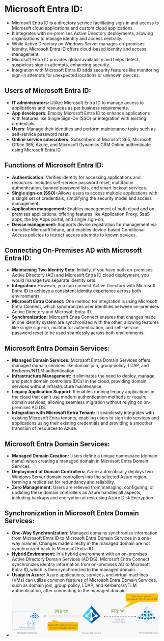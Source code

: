# Microsoft Entra ID:

- Microsoft Entra ID is a directory service facilitating sign-in and access to Microsoft cloud applications and custom cloud applications.
- It integrates with on-premises Active Directory deployments, allowing organizations to manage identity and access centrally.
- While Active Directory on Windows Server manages on-premises identity, Microsoft Entra ID offers cloud-based identity and access management.
- Microsoft Entra ID provides global availability and helps detect suspicious sign-in attempts, enhancing security.
- Integration with Microsoft Entra ID adds security features like monitoring sign-in attempts for unexpected locations or unknown devices.


## Users of Microsoft Entra ID:

- **IT administrators:** Utilize Microsoft Entra ID to manage access to applications and resources as per business requirements.
- **App developers:** Employ Microsoft Entra ID to enhance applications with features like Single Sign-On (SSO) or integration with existing credentials.
- **Users:** Manage their identities and perform maintenance tasks such as self-service password reset.
- **Online service subscribers:** Subscribers of Microsoft 365, Microsoft Office 365, Azure, and Microsoft Dynamics CRM Online authenticate using Microsoft Entra ID.

## Functions of Microsoft Entra ID:

- **Authentication:** Verifies identity for accessing applications and resources. Includes self-service password reset, multifactor authentication, banned password lists, and smart lockout services.
- **Single sign-on (SSO):** Allows users to access multiple applications with a single set of credentials, simplifying the security model and access management.
- **Application management:** Enables management of both cloud and on-premises applications, offering features like Application Proxy, SaaS apps, the My Apps portal, and single sign-on.
- **Device management:** Supports device registration for management via tools like Microsoft Intune, and enables device-based Conditional Access policies to restrict access attempts to known devices.


## Connecting On-Premises AD with Microsoft Entra ID:

- **Maintaining Two Identity Sets:** Initially, if you have both on-premises Active Directory (AD) and Microsoft Entra ID cloud deployment, you would manage two separate identity sets.
- **Integration:** However, you can connect Active Directory with Microsoft Entra ID to achieve a consistent identity experience across both environments.
- **Microsoft Entra Connect:** One method for integration is using Microsoft Entra Connect, which synchronizes user identities between on-premises Active Directory and Microsoft Entra ID.
- **Synchronization:** Microsoft Entra Connect ensures that changes made in one identity system are synchronized with the other, allowing features like single sign-on, multifactor authentication, and self-service password reset to be used seamlessly across both environments.


## Microsoft Entra Domain Services:

- **Managed Domain Services:** Microsoft Entra Domain Services offers managed domain services like domain join, group policy, LDAP, and Kerberos/NTLM authentication.
- **Infrastructure Management:** It eliminates the need to deploy, manage, and patch domain controllers (DCs) in the cloud, providing domain services without infrastructure maintenance.
- **Legacy Application Support:** It enables running legacy applications in the cloud that can't use modern authentication methods or require domain services, allowing seamless migration without relying on on-premises AD DS.
- **Integration with Microsoft Entra Tenant:** It seamlessly integrates with existing Microsoft Entra tenants, enabling users to sign into services and applications using their existing credentials and providing a smoother transition of resources to Azure.


## Microsoft Entra Domain Services:

- **Managed Domain Creation:** Users define a unique namespace (domain name) when creating a managed domain in Microsoft Entra Domain Services.
- **Deployment of Domain Controllers:** Azure automatically deploys two Windows Server domain controllers into the selected Azure region, forming a replica set for redundancy and reliability.
- **Zero Management:** Users are relieved from managing, configuring, or updating these domain controllers as Azure handles all aspects, including backups and encryption at rest using Azure Disk Encryption.


## Synchronization in Microsoft Entra Domain Services:

- **One-Way Synchronization:** Managed domains synchronize information from Microsoft Entra ID to Microsoft Entra Domain Services in a one-way manner. Changes made directly in the managed domain are not synchronized back to Microsoft Entra ID.
- **Hybrid Environment:** In a hybrid environment with an on-premises Active Directory Domain Services (AD DS), Microsoft Entra Connect synchronizes identity information from on-premises AD to Microsoft Entra ID, which is then synchronized to the managed domain.
- **Usage in Azure:** Azure applications, services, and virtual machines (VMs) can utilize common features of Microsoft Entra Domain Services, such as domain join, group policy, LDAP, and Kerberos/NTLM authentication, after connecting to the managed domain.
- ![alt text](image.png)


